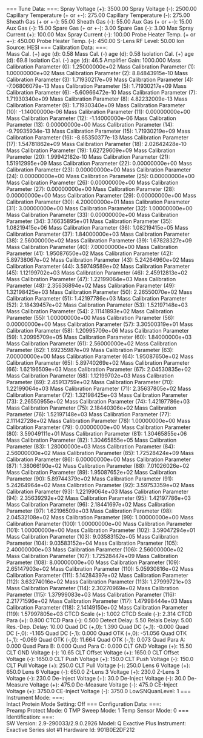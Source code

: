 

=== Tune Data: ===:	
Spray Voltage (+):	3500.00
Spray Voltage (-):	2500.00
Capillary Temperature (+ or +-):	275.00
Capillary Temperature (-):	275.00
Sheath Gas (+ or +-):	55.00
Sheath Gas (-):	55.00
Aux Gas (+ or +-):	15.00
Aux Gas (-):	15.00
Spare Gas (+ or +-):	3.00
Spare Gas (-):	3.00
Max Spray Current (+):	100.00
Max Spray Current (-):	100.00
Probe Heater Temp. (+ or +-):	450.00
Probe Heater Temp. (-):	450.00
S-Lens RF Level:	50.00
Ion Source:	HESI
=== Calibration Data: ===:	
Mass Cal. (+) age (d):	0.58
Mass Cal. (-) age (d):	0.58
Isolation Cal. (+) age (d):	69.8
Isolation Cal. (-) age (d):	46.5
Amplifier Gain:	1000.000
Mass Calibration Parameter (0):	1.25000000e+02
Mass Calibration Parameter (1):	1.00000000e+02
Mass Calibration Parameter (2):	8.84843915e-10
Mass Calibration Parameter (3):	1.71930217e+09
Mass Calibration Parameter (4):	-7.06806079e-13
Mass Calibration Parameter (5):	1.71930217e+09
Mass Calibration Parameter (6):	-5.60966472e-10
Mass Calibration Parameter (7):	1.71930340e+09
Mass Calibration Parameter (8):	4.82232009e-13
Mass Calibration Parameter (9):	1.71930340e+09
Mass Calibration Parameter (10):	-1.14000000e-06
Mass Calibration Parameter (11):	0.00000000e+00
Mass Calibration Parameter (12):	-1.14000000e-06
Mass Calibration Parameter (13):	0.00000000e+00
Mass Calibration Parameter (14):	-9.79935934e-13
Mass Calibration Parameter (15):	1.71930219e+09
Mass Calibration Parameter (16):	-8.65350377e-13
Mass Calibration Parameter (17):	1.54781862e+09
Mass Calibration Parameter (18):	2.02642428e-10
Mass Calibration Parameter (19):	1.62729609e+09
Mass Calibration Parameter (20):	1.99942182e-10
Mass Calibration Parameter (21):	1.51912995e+09
Mass Calibration Parameter (22):	0.00000000e+00
Mass Calibration Parameter (23):	0.00000000e+00
Mass Calibration Parameter (24):	0.00000000e+00
Mass Calibration Parameter (25):	0.00000000e+00
Mass Calibration Parameter (26):	0.00000000e+00
Mass Calibration Parameter (27):	0.00000000e+00
Mass Calibration Parameter (28):	0.00000000e+00
Mass Calibration Parameter (29):	0.00000000e+00
Mass Calibration Parameter (30):	4.20000000e+01
Mass Calibration Parameter (31):	3.00000000e+00
Mass Calibration Parameter (32):	1.00000000e+00
Mass Calibration Parameter (33):	0.00000000e+00
Mass Calibration Parameter (34):	3.16635895e+01
Mass Calibration Parameter (35):	1.08219415e+06
Mass Calibration Parameter (36):	1.08219415e+05
Mass Calibration Parameter (37):	1.84000000e+03
Mass Calibration Parameter (38):	2.56000000e+02
Mass Calibration Parameter (39):	1.67828327e+09
Mass Calibration Parameter (40):	7.00000000e+00
Mass Calibration Parameter (41):	1.95087650e+02
Mass Calibration Parameter (42):	5.89738067e+02
Mass Calibration Parameter (43):	5.24264960e+02
Mass Calibration Parameter (44):	3.59749589e+02
Mass Calibration Parameter (45):	1.12199702e+03
Mass Calibration Parameter (46):	2.45912813e+02
Mass Calibration Parameter (47):	1.22199064e+03
Mass Calibration Parameter (48):	2.35636894e+02
Mass Calibration Parameter (49):	1.32198425e+03
Mass Calibration Parameter (50):	2.26550070e+02
Mass Calibration Parameter (51):	1.42197786e+03
Mass Calibration Parameter (52):	2.18439457e+02
Mass Calibration Parameter (53):	1.52197148e+03
Mass Calibration Parameter (54):	2.11141893e+02
Mass Calibration Parameter (55):	1.00000000e+00
Mass Calibration Parameter (56):	0.00000000e+00
Mass Calibration Parameter (57):	3.30500319e+01
Mass Calibration Parameter (58):	1.20995709e+06
Mass Calibration Parameter (59):	1.20995709e+05
Mass Calibration Parameter (60):	1.84000000e+03
Mass Calibration Parameter (61):	2.56000000e+02
Mass Calibration Parameter (62):	1.69235987e+09
Mass Calibration Parameter (63):	7.00000000e+00
Mass Calibration Parameter (64):	1.95087650e+02
Mass Calibration Parameter (65):	5.89740269e+02
Mass Calibration Parameter (66):	1.62196509e+03
Mass Calibration Parameter (67):	2.04530835e+02
Mass Calibration Parameter (68):	1.12199702e+03
Mass Calibration Parameter (69):	2.45913759e+02
Mass Calibration Parameter (70):	1.22199064e+03
Mass Calibration Parameter (71):	2.35637805e+02
Mass Calibration Parameter (72):	1.32198425e+03
Mass Calibration Parameter (73):	2.26550955e+02
Mass Calibration Parameter (74):	1.42197786e+03
Mass Calibration Parameter (75):	2.18440306e+02
Mass Calibration Parameter (76):	1.52197148e+03
Mass Calibration Parameter (77):	2.11142728e+02
Mass Calibration Parameter (78):	1.00000000e+00
Mass Calibration Parameter (79):	0.00000000e+00
Mass Calibration Parameter (80):	3.59049111e+01
Mass Calibration Parameter (81):	1.30465855e+06
Mass Calibration Parameter (82):	1.30465855e+05
Mass Calibration Parameter (83):	1.28000000e+03
Mass Calibration Parameter (84):	2.56000000e+02
Mass Calibration Parameter (85):	1.72528424e+09
Mass Calibration Parameter (86):	6.00000000e+00
Mass Calibration Parameter (87):	1.38066190e+02
Mass Calibration Parameter (88):	7.01026026e+02
Mass Calibration Parameter (89):	1.95087652e+02
Mass Calibration Parameter (90):	5.89744379e+02
Mass Calibration Parameter (91):	5.24264964e+02
Mass Calibration Parameter (92):	3.59753359e+02
Mass Calibration Parameter (93):	1.22199064e+03
Mass Calibration Parameter (94):	2.35639292e+02
Mass Calibration Parameter (95):	1.42197786e+03
Mass Calibration Parameter (96):	2.18441697e+02
Mass Calibration Parameter (97):	1.62196509e+03
Mass Calibration Parameter (98):	2.04532108e+02
Mass Calibration Parameter (99):	1.00000000e+00
Mass Calibration Parameter (100):	1.00000000e+00
Mass Calibration Parameter (101):	1.00000000e+00
Mass Calibration Parameter (102):	3.59047294e+01
Mass Calibration Parameter (103):	9.03583152e+05
Mass Calibration Parameter (104):	9.03583152e+04
Mass Calibration Parameter (105):	2.40000000e+03
Mass Calibration Parameter (106):	2.56000000e+02
Mass Calibration Parameter (107):	1.72528447e+09
Mass Calibration Parameter (108):	8.00000000e+00
Mass Calibration Parameter (109):	2.65147903e+02
Mass Calibration Parameter (110):	5.05930816e+02
Mass Calibration Parameter (111):	5.14284397e+02
Mass Calibration Parameter (112):	3.63274016e+02
Mass Calibration Parameter (113):	1.27999721e+03
Mass Calibration Parameter (114):	2.30270969e+02
Mass Calibration Parameter (115):	1.37999083e+03
Mass Calibration Parameter (116):	2.21771596e+02
Mass Calibration Parameter (117):	1.47998444e+03
Mass Calibration Parameter (118):	2.14149150e+02
Mass Calibration Parameter (119):	1.57997805e+03
CTCD Scale (+):	1.002
CTCD Scale (-):	2.314
CTCD Para (+):	0.800
CTCD Para (-):	0.500
Detect Delay:	5.50
Relais Delay:	5.00
Res.-Dep. Delay:	10.00
Quad DC (+,0):	1.390
Quad DC (+,1):	-0.000
Quad DC (-,0):	-1.165
Quad DC (-,1):	0.000
Quad OTK (+,0):	-51.056
Quad OTK (+,1):	-0.069
Quad OTK (-,0):	11.664
Quad OTK (-,1):	0.073
Quad Para A:	0.000
Quad Para B:	0.000
Quad Para C:	0.000
CLT GND Voltage (+):	15.50
CLT GND Voltage (-):	10.65
CLT Offset Voltage (+):	1650.0
CLT Offset Voltage (-):	1650.0
CLT Push Voltage (+):	150.0
CLT Push Voltage (-):	150.0
CLT Pull Voltage (+):	250.0
CLT Pull Voltage (-):	250.0
Lens 6 Voltage (+):	650.0
Lens 6 Voltage (-):	650.0
Z-Lens 3 Voltage (+):	230.0
Z-Lens 3 Voltage (-):	230.0
De-Inject Voltage (+):	30.0
De-Inject Voltage (-):	30.0
De-Measure Voltage (+):	475.0
De-Measure Voltage (-):	475.0
CE-Inject Voltage (+):	3750.0
CE-Inject Voltage (-):	3750.0
LowSNQuanLevel:	1
=== Instrument Mode: ===:	
Intact Protein Mode Setting:	Off
=== Configuration Data: ===:	
Preamp Protect Mode:	0
TMP Sweep Mode:	1
Temp Sensor Mode:	0
=== Identification: ===:	
SW Version:	2.9-290033/2.9.0.2926
Model:	Q Exactive Plus
Instrument:	Exactive Series slot #1
Hardware Id:	901B0E2DF212
